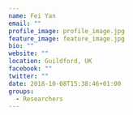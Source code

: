 ```yaml
---
name: Fei Yan
email: ""
profile_image: profile_image.jpg
feature_image: feature_image.jpg
bio: ""
website: ""
location: Guildford, UK
facebook: ""
twitter: ""
date: 2018-10-08T15:38:46+01:00
groups:
  - Researchers
---
```

